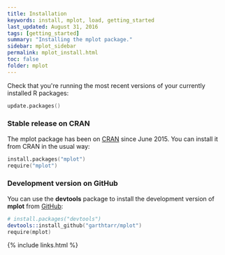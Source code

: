 ```yaml
---
title: Installation
keywords: install, mplot, load, getting_started
last_updated: August 31, 2016
tags: [getting_started]
summary: "Installing the mplot package."
sidebar: mplot_sidebar
permalink: mplot_install.html
toc: false
folder: mplot
---
```



Check that you're running the most recent versions of your currently installed R packages:

```s
update.packages()
```

### Stable release on CRAN

The mplot package has been on [CRAN](https://cran.r-project.org/package=mplot) since June 2015.  You can install it from CRAN in the usual way:

```s
install.packages("mplot")
require("mplot")
```

### Development version on GitHub

You can use the **devtools** package to install the development version of **mplot** from [GitHub](https://github.com/garthtarr/mplot):

```s
# install.packages("devtools")
devtools::install_github("garthtarr/mplot")
require(mplot)
```

{% include links.html %}
